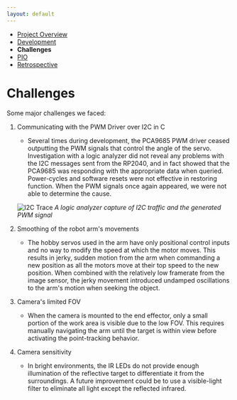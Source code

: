 ```yaml
---
layout: default
---
```


*   [Project Overview](./)
*   [Development](./dev.html)
*   **Challenges**
*   [PIO](./pio.html)
*   [Retrospective](./retrospective.html)

# Challenges

Some major challenges we faced:

1. Communicating with the PWM Driver over I2C in C
   * Several times during development, the PCA9685 PWM driver ceased outputting the PWM signals that control the angle of the servo. Investigation with a logic analyzer did not reveal any problems with the I2C messages sent from the RP2040, and in fact showed that the PCA9685 was responding with the appropriate data when queried. Power-cycles and software resets were not effective in restoring function. When the PWM signals once again appeared, we were not able to determine the cause.
   
   ![I2C Trace](https://lh3.googleusercontent.com/hoIFnqj9BEzfcjZX9LKGdRvklaWo_pt5mOG4BhEWMUAntPOaibpuVgwWOYxpngwtuyk=w2400)
*A logic analyzer capture of I2C traffic and the generated PWM signal*

2. Smoothing of the robot arm's movements
   * The hobby servos used in the arm have only positional control inputs and no way to modify the speed at which the motor moves. This results in jerky, sudden motion from the arm when commanding a new position as all the motors move at their top speed to the new position. When combined with the relatively low framerate from the image sensor, the jerky movement introduced undamped oscillations to the arm's motion when seeking the object.
3. Camera's limited FOV
   * When the camera is mounted to the end effector, only a small portion of the work area is visible due to the low FOV. This requires manually navigating the arm until the target is within view before activating the point-tracking behavior.
4. Camera sensitivity
   * In bright environments, the IR LEDs do not provide enough illumination of the reflective target to differentiate it from the surroundings. A future improvement could be to use a visible-light filter to eliminate all light except the reflected infrared.
